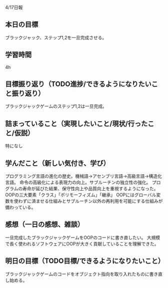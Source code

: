 4/17日報
## 本日の目標
ブラックジャック、ステップ1,2を一旦完成させる。
## 学習時間
4h
## 目標振り返り（TODO進捗/できるようになりたいこと振り返り）
ブラックジャックゲームのステップ1,2は一旦完成。
## 詰まっていること（実現したいこと/現状/行ったこと/仮説）
特になし
## 学んだこと（新しい気付き、学び）
プログラミング言語の進化の歴史。機械語→アセンブリ言語→高級言語→構造化言語。
命令の高級化による表現力の向上。サブルーチンの独立性の強化。
プログラムの寿命が延びた結果、保守性向上や品質向上を重視するようになった。
OOPの三大要素「クラス」「ポリモーフィズム」「継承」
OOPにはグローバル変数を使わずに済ませる仕組みとサブルーチン以外の再利用を可能にする仕組みが備わっている。
## 感想（一日の感想、雑談）
一旦完成したブラックジャックゲームをOOPのコードに書き直したい。
大規模で長く使われるソフトウェアにOOPが大きく貢献していることを理解できた。
## 明日の目標（TODO目標/できるようになりたいこと）
ブラックジャックゲームのコードをオブジェクト指向を取り入れたものに書き直し始める。
